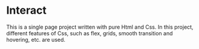 # Interact
This is a single page project written with pure Html and Css. In this project, different features of Css, such as flex, grids, smooth transition and hovering, etc. are used.
